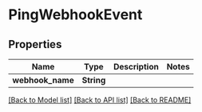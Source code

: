 # PingWebhookEvent

## Properties

Name | Type | Description | Notes
------------ | ------------- | ------------- | -------------
**webhook_name** | **String** |  | 

[[Back to Model list]](../README.md#documentation-for-models) [[Back to API list]](../README.md#documentation-for-api-endpoints) [[Back to README]](../README.md)


